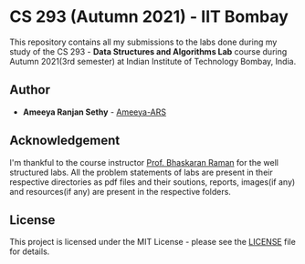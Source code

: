 # CS 293 (Autumn 2021) - IIT Bombay

This repository contains all my submissions to the labs done during my study of the CS 293 - **Data Structures and Algorithms Lab** course during Autumn 2021(3rd semester) at Indian Institute of Technology Bombay, India.

## Author

* **Ameeya Ranjan Sethy** - [Ameeya-ARS](https://github.com/Ameeya-ARS)

## Acknowledgement

I'm thankful to the course instructor [Prof. Bhaskaran Raman](<https://www.cse.iitb.ac.in/~br/webpage/>) for the well structured labs. All the problem statements of labs are present in their respective directories as pdf files and their soutions, reports, images(if any) and resources(if any) are present in the respective folders.


## License

This project is licensed under the MIT License - please see the [LICENSE](LICENSE) file for details.
